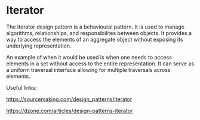 # Iterator
The Iterator design pattern is a behavioural pattern. It is used to manage algorithms, relationships, and responsibilites between objects. It provides a way to access the elements of an aggregate object without exposing its underlying representation. 

An example of when it would be used is when one needs to access elements in a set without access to the entire representation. It can serve as a uniform traversal interface allowing for multiple traversals across elements.

Useful links:

https://sourcemaking.com/design_patterns/iterator

https://dzone.com/articles/design-patterns-iterator
